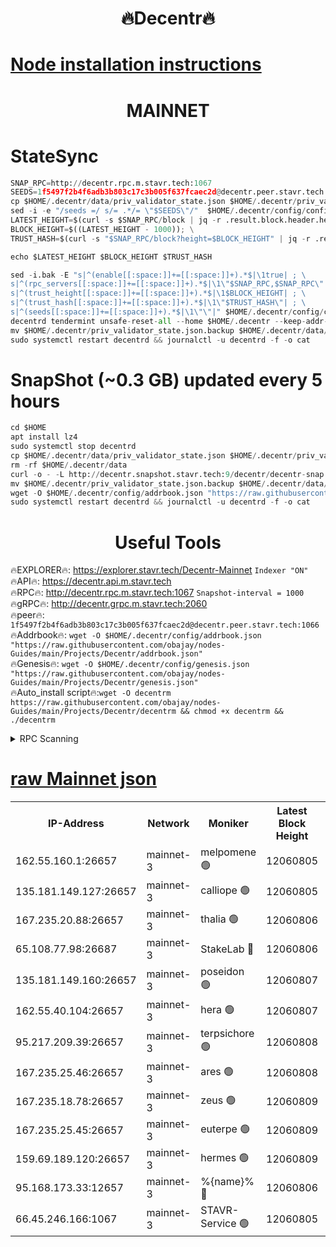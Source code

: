 <h1 align="center"> 🔥Decentr🔥</h1>

[Node installation instructions](https://github.com/obajay/nodes-Guides/tree/main/Projects/Decentr)
=
<h1 align="center"> MAINNET</h1>

# StateSync
```python
SNAP_RPC=http://decentr.rpc.m.stavr.tech:1067
SEEDS=1f5497f2b4f6adb3b803c17c3b005f637fcaec2d@decentr.peer.stavr.tech:1066
cp $HOME/.decentr/data/priv_validator_state.json $HOME/.decentr/priv_validator_state.json.backup
sed -i -e "/seeds =/ s/= .*/= \"$SEEDS\"/"  $HOME/.decentr/config/config.toml
LATEST_HEIGHT=$(curl -s $SNAP_RPC/block | jq -r .result.block.header.height); \
BLOCK_HEIGHT=$((LATEST_HEIGHT - 1000)); \
TRUST_HASH=$(curl -s "$SNAP_RPC/block?height=$BLOCK_HEIGHT" | jq -r .result.block_id.hash)

echo $LATEST_HEIGHT $BLOCK_HEIGHT $TRUST_HASH

sed -i.bak -E "s|^(enable[[:space:]]+=[[:space:]]+).*$|\1true| ; \
s|^(rpc_servers[[:space:]]+=[[:space:]]+).*$|\1\"$SNAP_RPC,$SNAP_RPC\"| ; \
s|^(trust_height[[:space:]]+=[[:space:]]+).*$|\1$BLOCK_HEIGHT| ; \
s|^(trust_hash[[:space:]]+=[[:space:]]+).*$|\1\"$TRUST_HASH\"| ; \
s|^(seeds[[:space:]]+=[[:space:]]+).*$|\1\"\"|" $HOME/.decentr/config/config.toml
decentrd tendermint unsafe-reset-all --home $HOME/.decentr --keep-addr-book
mv $HOME/.decentr/priv_validator_state.json.backup $HOME/.decentr/data/priv_validator_state.json
sudo systemctl restart decentrd && journalctl -u decentrd -f -o cat
```
# SnapShot (~0.3 GB) updated every 5 hours
```python
cd $HOME
apt install lz4
sudo systemctl stop decentrd
cp $HOME/.decentr/data/priv_validator_state.json $HOME/.decentr/priv_validator_state.json.backup
rm -rf $HOME/.decentr/data
curl -o - -L http://decentr.snapshot.stavr.tech:9/decentr/decentr-snap.tar.lz4 | lz4 -c -d - | tar -x -C $HOME/.decentr --strip-components 2
mv $HOME/.decentr/priv_validator_state.json.backup $HOME/.decentr/data/priv_validator_state.json
wget -O $HOME/.decentr/config/addrbook.json "https://raw.githubusercontent.com/obajay/nodes-Guides/main/Projects/Decentr/addrbook.json"
sudo systemctl restart decentrd && journalctl -u decentrd -f -o cat
```

 <h1 align="center"> Useful Tools</h1>

🔥EXPLORER🔥:     https://explorer.stavr.tech/Decentr-Mainnet        `Indexer "ON"` \
🔥API🔥:          https://decentr.api.m.stavr.tech \
🔥RPC🔥:          http://decentr.rpc.m.stavr.tech:1067              `Snapshot-interval = 1000` \
🔥gRPC🔥:         http://decentr.grpc.m.stavr.tech:2060 \
🔥peer🔥:         `1f5497f2b4f6adb3b803c17c3b005f637fcaec2d@decentr.peer.stavr.tech:1066` \
🔥Addrbook🔥:  `wget -O $HOME/.decentr/config/addrbook.json "https://raw.githubusercontent.com/obajay/nodes-Guides/main/Projects/Decentr/addrbook.json"` \
🔥Genesis🔥:  `wget -O $HOME/.decentr/config/genesis.json "https://raw.githubusercontent.com/obajay/nodes-Guides/main/Projects/Decentr/genesis.json"` \
🔥Auto_install script🔥:`wget -O decentrm https://raw.githubusercontent.com/obajay/nodes-Guides/main/Projects/Decentr/decentrm && chmod +x decentrm && ./decentrm`

<details>
<summary>RPC Scanning</summary>

<h2 align="center"> We scan nodes in real time every 4 hours. And we provide the final result of RPC endpoints.
We cannot influence the operation of these nodes in any way. </h2>


```python
If Voting Power is higher than 0 --> then the Node is a validator of the network and may be subject to attack and be a potential threat to the chain.
```
```python
We marked such validators with a red symbol
```

</details>

[raw Mainnet json](https://rpc-check.decentrm.stavr.tech/decentrm/rpc-decentrm-result.json)
=



<table><tr><th>IP-Address</th><th>Network</th><th>Moniker</th><th>Latest Block Height</th><th>Earliest Block Height</th><th>Catching Up</th><th>Tx Index</th><th>Voting Power</th><th>Scan Time</th></tr><tr><td>162.55.160.1:26657</td><td>mainnet-3</td><td>melpomene 🟢</td><td>12060805</td><td>1688950</td><td>False</td><td>on</td><td>0</td><td>2023-12-21T02:56:12.831177189UTC</td></tr><tr><td>135.181.149.127:26657</td><td>mainnet-3</td><td>calliope 🟢</td><td>12060805</td><td>1688950</td><td>False</td><td>on</td><td>0</td><td>2023-12-21T02:56:13.169144226UTC</td></tr><tr><td>167.235.20.88:26657</td><td>mainnet-3</td><td>thalia 🟢</td><td>12060806</td><td>1688950</td><td>False</td><td>on</td><td>0</td><td>2023-12-21T02:56:18.985994507UTC</td></tr><tr><td>65.108.77.98:26687</td><td>mainnet-3</td><td>StakeLab 🔴</td><td>12060806</td><td>1688950</td><td>False</td><td>on</td><td>5283543</td><td>2023-12-21T02:56:19.408363388UTC</td></tr><tr><td>135.181.149.160:26657</td><td>mainnet-3</td><td>poseidon 🟢</td><td>12060807</td><td>1688950</td><td>False</td><td>on</td><td>0</td><td>2023-12-21T02:56:22.110640786UTC</td></tr><tr><td>162.55.40.104:26657</td><td>mainnet-3</td><td>hera 🟢</td><td>12060807</td><td>1688950</td><td>False</td><td>on</td><td>0</td><td>2023-12-21T02:56:24.390513491UTC</td></tr><tr><td>95.217.209.39:26657</td><td>mainnet-3</td><td>terpsichore 🟢</td><td>12060808</td><td>1688950</td><td>False</td><td>on</td><td>0</td><td>2023-12-21T02:56:26.939765686UTC</td></tr><tr><td>167.235.25.46:26657</td><td>mainnet-3</td><td>ares 🟢</td><td>12060808</td><td>1688950</td><td>False</td><td>on</td><td>0</td><td>2023-12-21T02:56:31.373025216UTC</td></tr><tr><td>167.235.18.78:26657</td><td>mainnet-3</td><td>zeus 🟢</td><td>12060809</td><td>1688950</td><td>False</td><td>on</td><td>0</td><td>2023-12-21T02:56:33.790328956UTC</td></tr><tr><td>167.235.25.45:26657</td><td>mainnet-3</td><td>euterpe 🟢</td><td>12060809</td><td>1688950</td><td>False</td><td>on</td><td>0</td><td>2023-12-21T02:56:36.052911271UTC</td></tr><tr><td>159.69.189.120:26657</td><td>mainnet-3</td><td>hermes 🟢</td><td>12060809</td><td>1688950</td><td>False</td><td>on</td><td>0</td><td>2023-12-21T02:56:36.285474116UTC</td></tr><tr><td>95.168.173.33:12657</td><td>mainnet-3</td><td>%{name}% 🔴</td><td>12060806</td><td>8964001</td><td>False</td><td>on</td><td>4173602</td><td>2023-12-21T02:56:14.357039757UTC</td></tr><tr><td>66.45.246.166:1067</td><td>mainnet-3</td><td>STAVR-Service 🟢</td><td>12060805</td><td>12058001</td><td>False</td><td>on</td><td>0</td><td>2023-12-21T02:56:13.740637405UTC</td></tr></table>